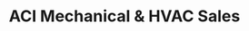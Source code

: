 ---
title: "ACI Mechanical & HVAC Sales"
url: /portland/aci-mechanical-and-hvac-sales/
shop: shop
---